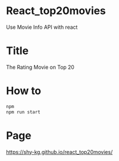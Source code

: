 # React_top20movies
Use Movie Info API with react

# Title
The Rating Movie on Top 20

# How to
```bash
npm
npm run start
```

# Page
https://shy-kg.github.io/react_top20movies/
